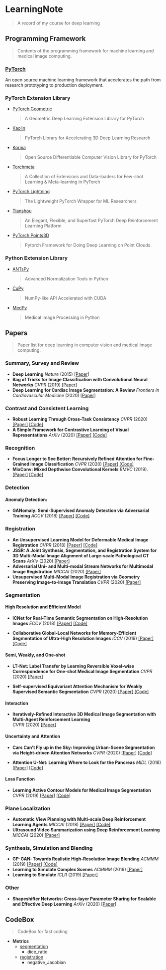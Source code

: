 # LearningNote
> A record of my course for deep learning

## Programming Framework
> Contents of the programming framework for machine learning and medical image computing.  

### [PyTorch](https://pytorch.org/)  
 An open source machine learning framework that accelerates the path from research prototyping to production deployment.

### PyTorch Extension Library
- [PyTorch Geometric](https://github.com/rusty1s/pytorch_geometric)
  > A Geometric Deep Learning Extension Library for PyTorch
- [Kaolin](https://github.com/NVIDIA/GameWorkskaolin)
  > PyTorch Library for Accelerating 3D Deep Learning Research
- [Kornia](https://github.com/kornia/kornia)
  > Open Source Differentiable Computer Vision Library for PyTorch
- [Torchmeta](https://github.com/tristandeleu/pytorch-meta)
  > A Collection of Extensions and Data-loaders for Few-shot Learning & Meta-learning in PyTorch
- [PyTorch Lightning](https://github.com/PyTorchLightning/pytorch-lightning)
  > The Lightweight PyTorch Wrapper for ML Researchers
- [Tianshou](https://github.com/thu-ml/tianshou)
  > An Elegant, Flexible, and Superfast PyTorch Deep Reinforcement Learning Platform
- [PyTorch Points3D](https://github.com/nicolas-chaulet/torch-points3d)
  > Pytorch Framework for Doing Deep Learning on Point Clouds.

  
### Python Extension Library
- [ANTsPy](https://github.com/ANTsX/ANTsPy)
  > Advanced Normalization Tools in Python
- [CuPy](https://github.com/cupy/cupy)
  > NumPy-like API Accelerated with CUDA
- [MedPy](https://github.com/loli/medpy)  
  > Medical Image Processing in Python

## Papers
> Paper list for deep learning in computer vision and medical image computing. 

### Summary, Survey and Review
- **Deep Learning**  *Nature* (2015) [[Paper]](https://www.nature.com/articles/nature14539)
- **Bag of Tricks for Image Classification with Convolutional Neural Networks**  *CVPR* (2019) [[Paper]](https://arxiv.org/pdf/1812.01187v2.pdf)
- **Deep Learning for Cardiac Image Segmentation: A Review**  *Frontiers in Cardiovascular Medicine* (2020) [[Paper]](https://www.ncbi.nlm.nih.gov/pmc/articles/PMC7066212/)
  
### Contrast and Consistent Learning
- **Robust Learning Through Cross-Task Consistency**  *CVPR* (2020) [[Paper]](https://consistency.epfl.ch/Cross_Task_Consistency_CVPR2020.pdf) [[Code]](https://github.com/EPFL-VILAB/XTConsistency)  
- **A Simple Framework for Contrastive Learning of Visual Representations**  *ArXiv* (2020) [[Paper]](https://arxiv.org/pdf/2002.05709.pdf) [[Code]](https://github.com/google-research/simclr)

### Recognition
- **Focus Longer to See Better: Recursively Refined Attention for Fine-Grained Image Classification**  *CVPR* (2020) [[Paper]](https://arxiv.org/pdf/2005.10979.pdf) [[Code]](https://github.com/TAMU-VITA/Focus-Longer-to-See-Better)
- **MixConv: Mixed Depthwise Convolutional Kernels**  *BMVC* (2019). [[Paper]](https://arxiv.org/pdf/1907.09595.pdf) [[Code]](https://github.com/tensorflow/tpu/tree/master/models/official/mnasnet/mixnet)    
  
### Detection
#### Anomaly Detection:
- **GANomaly: Semi-Supervised Anomaly Detection via Adversarial Training**  *ACCV* (2018) [[Paper]](https://arxiv.org/pdf/1805.06725.pdf) [[Code]](https://github.com/samet-akcay/ganomaly)

### Registration
- **An Unsupervised Learning Model for Deformable Medical Image Registration**  *CVPR* (2018) [[Paper]](https://arxiv.org/abs/1802.02604) [[Code]](https://github.com/voxelmorph/voxelmorph)
- **JSSR: A Joint Synthesis, Segmentation, and Registration System for 3D Multi-Modal Image Alignment of Large-scale Pathological CT Scans**  *ArXiv* (2020) [[Paper]](https://arxiv.org/pdf/2005.12209.pdf)
- **Adversarial Uni- and Multi-modal Stream Networks for Multimodal Image Registration**  *MICCAI* (2020) [[Paper]](https://arxiv.org/pdf/2007.02790.pdf) 
- **Unsupervised Multi-Modal Image Registration via Geometry Preserving Image-to-Image Translation**  *CVPR* (2020) [[Paper]](https://arxiv.org/abs/2003.08073) 


### Segmentation
#### High Resolution and Efficient Model
- **ICNet for Real-Time Semantic Segmentation on High-Resolution Images**  *ECCV* (2018) [[Paper]](https://arxiv.org/abs/1704.08545) [[Code]](https://github.com/hszhao/ICNet)

- **Collaborative Global-Local Networks for Memory-Efficient Segmentation of Ultra-High Resolution Images**  *ICCV* (2019) [[Paper]](https://arxiv.org/pdf/1905.06368.pdf) [[Code]](https://github.com/TAMU-VITA/GLNet)

#### Semi, Weakly, and One-shot
- **LT-Net: Label Transfer by Learning Reversible Voxel-wise Correspondence for One-shot Medical Image Segmentation**  *CVPR* (2020) [[Paper]](https://arxiv.org/abs/2003.07072)

- **Self-supervised Equivariant Attention Mechanism for Weakly Supervised Semantic Segmentation**  *CVPR* (2020) [[Paper]](https://arxiv.org/abs/2004.04581) [[Code]](https://github.com/YudeWang/SEAM)
 
#### Interaction
- **Iteratively-Refined Interactive 3D Medical Image Segmentation with Multi-Agent Reinforcement Learning**  
  *CVPR* (2020) [[Paper]](https://arxiv.org/abs/1911.10334)  

#### Uncertainty and Attention
- **Cars Can’t Fly up in the Sky: Improving Urban-Scene Segmentation via Height-driven Attention Networks**  *CVPR* (2020) [[Paper]](https://arxiv.org/pdf/2003.05128.pdf) [[Code]](https://github.com/shachoi/HANet)

- **Attention U-Net: Learning Where to Look for the Pancreas**  *MIDL* (2018) [[Paper]](https://openreview.net/pdf?id=Skft7cijM) [[Code]](https://github.com/ozan-oktay/Attention-Gated-Networks)

#### Loss Function
- **Learning Active Contour Models for Medical Image Segmentation**  *CVPR* (2019) [[Paper]](http://openaccess.thecvf.com/content_CVPR_2019/papers/Chen_Learning_Active_Contour_Models_for_Medical_Image_Segmentation_CVPR_2019_paper.pdf) [[Code]](https://github.com/xuuuuuuchen/Active-Contour-Loss)

  
### Plane Localization
- **Automatic View Planning with Multi-scale Deep Reinforcement Learning Agents**  *MICCAI* (2018) [[Paper]](https://arxiv.org/pdf/1806.03228.pdf) [[Code]](https://git.io/vhuMZ)  
- **Ultrasound Video Summarization using Deep Reinforcement Learning**  *MICCAI* (2020) [[Paper]](https://arxiv.org/pdf/2005.09531.pdf)


### Synthesis, Simulation and Blending
- **GP-GAN: Towards Realistic High-Resolution Image Blending**  *ACMMM* (2019) [[Paper]](https://arxiv.org/pdf/1703.07195.pdf) [[Code]](https://github.com/wuhuikai/GP-GAN)  
- **Learning to Simulate Complex Scenes**  *ACMMM* (2019) [[Paper]](https://arxiv.org/pdf/2006.14611.pdf)
- **Learning to Simulate**  *ICLR* (2019) [[Paper]](http://arxiv.org/pdf/1810.02513v2.pdf)

### Other
- **Shapeshifter Networks: Cross-layer Parameter Sharing for Scalable and Effective Deep Learning**  *ArXiv* (2020) [[Paper]](https://arxiv.org/pdf/2006.10598.pdf) 


## CodeBox
> CodeBox for fast coding  

- **Metrics**
  - [segmentation](codebox/metrics/segmentation.py)
    - dice_ratio
  - [registration](codebox/metrics/registration.py)
    - negative_Jacobian

